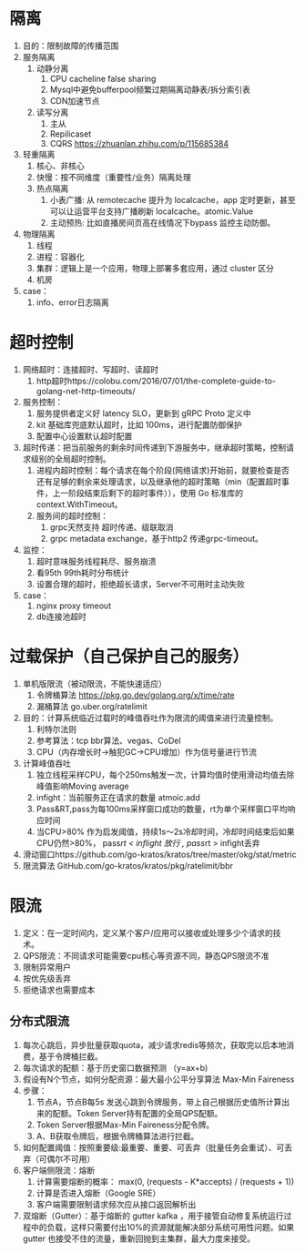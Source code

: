 # 隔离
1. 目的：限制故障的传播范围
2. 服务隔离
    1. 动静分离
        1. CPU cacheline false sharing
        2. Mysql中避免bufferpool频繁过期隔离动静表/拆分索引表
        3. CDN加速节点
    2. 读写分离 
        1. 主从
        2. Repilicaset
        3. CQRS https://zhuanlan.zhihu.com/p/115685384 
3. 轻重隔离
    1. 核心、非核心
    2. 快慢：按不同维度（重要性/业务）隔离处理
    3. 热点隔离
        1. 小表广播: 从 remotecache 提升为 localcache，app 定时更新，甚至可以让运营平台支持广播刷新 localcache。atomic.Value
        2. 主动预热: 比如直播房间页高在线情况下bypass 监控主动防御。
4. 物理隔离
    1. 线程
    2. 进程：容器化
    3. 集群：逻辑上是一个应用，物理上部署多套应用，通过 cluster 区分
    4. 机房
5. case：
    1. info、error日志隔离

# 超时控制
1. 网络超时：连接超时、写超时、读超时
    1. http超时https://colobu.com/2016/07/01/the-complete-guide-to-golang-net-http-timeouts/ 
2. 服务控制：
    1. 服务提供者定义好 latency SLO，更新到 gRPC Proto 定义中 
    2. kit 基础库兜底默认超时，比如 100ms，进行配置防御保护 
    3. 配置中心设置默认超时配置
3. 超时传递：把当前服务的剩余时间传递到下游服务中，继承超时策略，控制请求级别的全局超时控制。
    1. 进程内超时控制：每个请求在每个阶段(网络请求)开始前，就要检查是否还有足够的剩余来处理请求，以及继承他的超时策略（min（配置超时事件，上一阶段结束后剩下的超时事件）），使用 Go 标准库的 context.WithTimeout。
    2. 服务间的超时控制：
        1. grpc天然支持 超时传递、级联取消
        2. grpc metadata exchange，基于http2 传递grpc-timeout。
4. 监控：
    1. 超时意味服务线程耗尽、服务崩溃
    2. 看95th 99th耗时分布统计
    3. 设置合理的超时，拒绝超长请求，Server不可用时主动失败
5. case：
    1. nginx proxy timeout
    2. db连接池超时

# 过载保护（自己保护自己的服务）
1. 单机版限流（被动限流，不能快速适应）
    1. 令牌桶算法 https://pkg.go.dev/golang.org/x/time/rate
    2. 漏桶算法 go.uber.org/ratelimit 
2. 目的：计算系统临近过载时的峰值吞吐作为限流的阈值来进行流量控制。
    1. 利特尔法则
    2. 参考算法：tcp bbr算法、vegas、CoDel
    3. CPU（内存增长时->触犯GC->CPU增加）作为信号量进行节流
3. 计算峰值吞吐
    1. 独立线程采样CPU，每个250ms触发一次，计算均值时使用滑动均值去除峰值影响Moving average
    2. infight：当前服务正在请求的数量 atmoic.add
    3. Pass&RT,pass为每100ms采样窗口成功的数量，rt为单个采样窗口平均响应时间
    4. 当CPU>80% 作为启发阈值，持续1s～2s冷却时间，冷却时间结束后如果CPU仍然>80%， pass*rt < inflight 放行 , pass*rt > infight丢弃
4. 滑动窗口https://github.com/go-kratos/kratos/tree/master/okg/stat/metric
5. 限流算法 GitHub.com/go-kratos/kratos/pkg/ratelimit/bbr

# 限流
1. 定义：在一定时间内，定义某个客户/应用可以接收或处理多少个请求的技术。
2. QPS限流：不同请求可能需要cpu核心等资源不同，静态QPS限流不准
3. 限制异常用户
4. 按优先级丢弃
5. 拒绝请求也需要成本
   
## 分布式限流
1. 每次心跳后，异步批量获取quota，减少请求redis等频次，获取完以后本地消费，基于令牌桶拦截。
2. 每次请求的配额：基于历史窗口数据预测 （y=ax+b)
3. 假设有N个节点，如何分配资源：最大最小公平分享算法 Max-Min Faireness
4. 步骤：
   1. 节点A，节点B每5s 发送心跳到令牌服务，带上自己根据历史值所计算出来的配额。Token Server持有配置的全局QPS配额。
   2. Token Server根据Max-Min Faireness分配令牌。
   3. A、B获取令牌后，根据令牌桶算法进行拦截。
5. 如何配置阈值：按照重要级:最重要、重要、可丢弃（批量任务会重试）、可丢弃（可偶尔不可用）
6. 客户端侧限流：熔断
    1. 计算需要熔断的概率： max(0, (requests - K*accepts) / (requests + 1))
    2. 计算是否进入熔断（Google SRE）
    3. 客户端需要限制请求频次应从接口返回解析出
7. 双熔断（Gutter）：基于熔断的 gutter kafka ，用于接管自动修复系统运行过程中的负载，这样只需要付出10%的资源就能解决部分系统可用性问题。如果 gutter 也接受不住的流量，重新回抛到主集群，最大力度来接受。 
